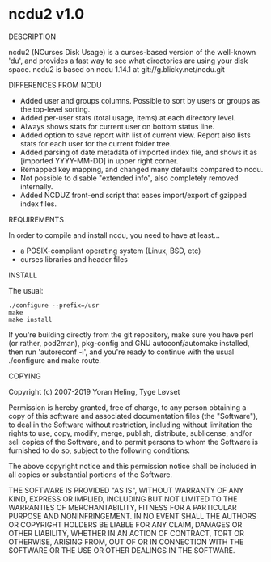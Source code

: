 ncdu2 v1.0
==========

DESCRIPTION

  ncdu2 (NCurses Disk Usage) is a curses-based version of
  the well-known 'du', and provides a fast way to see what
  directories are using your disk space.
  ncdu2 is based on ncdu 1.14.1 at git://g.blicky.net/ncdu.git
  
DIFFERENCES FROM NCDU
  - Added user and groups columns. Possible to sort by users or groups 
    as the top-level sorting.
  - Added per-user stats (total usage, items) at each directory level.
  - Always shows stats for current user on bottom status line.
  - Added option to save report with list of current view. Report also
    lists stats for each user for the current folder tree.
  - Added parsing of date metadata of imported index file, and shows it
    as [imported YYYY-MM-DD] in upper right corner.
  - Remapped key mapping, and changed many defaults compared to ncdu.
  - Not possible to disable "extended info", also completely removed internally.
  - Added NCDUZ front-end script that eases import/export of gzipped index files.
    
REQUIREMENTS

  In order to compile and install ncdu, you need to have
  at least...

  - a POSIX-compliant operating system (Linux, BSD, etc)
  - curses libraries and header files


INSTALL

  The usual:

    ./configure --prefix=/usr
    make
    make install

  If you're building directly from the git repository, make sure you have perl
  (or rather, pod2man), pkg-config and GNU autoconf/automake installed, then
  run 'autoreconf -i', and you're ready to continue with the usual ./configure
  and make route.


COPYING

  Copyright (c) 2007-2019 Yoran Heling, Tyge Løvset

  Permission is hereby granted, free of charge, to any person obtaining
  a copy of this software and associated documentation files (the
  "Software"), to deal in the Software without restriction, including
  without limitation the rights to use, copy, modify, merge, publish,
  distribute, sublicense, and/or sell copies of the Software, and to
  permit persons to whom the Software is furnished to do so, subject to
  the following conditions:

  The above copyright notice and this permission notice shall be included
  in all copies or substantial portions of the Software.

  THE SOFTWARE IS PROVIDED "AS IS", WITHOUT WARRANTY OF ANY KIND,
  EXPRESS OR IMPLIED, INCLUDING BUT NOT LIMITED TO THE WARRANTIES OF
  MERCHANTABILITY, FITNESS FOR A PARTICULAR PURPOSE AND NONINFRINGEMENT.
  IN NO EVENT SHALL THE AUTHORS OR COPYRIGHT HOLDERS BE LIABLE FOR ANY
  CLAIM, DAMAGES OR OTHER LIABILITY, WHETHER IN AN ACTION OF CONTRACT,
  TORT OR OTHERWISE, ARISING FROM, OUT OF OR IN CONNECTION WITH THE
  SOFTWARE OR THE USE OR OTHER DEALINGS IN THE SOFTWARE.
